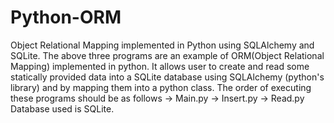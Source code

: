 # Python-ORM
Object Relational Mapping implemented in Python using SQLAlchemy and SQLite.
The above three programs are an example of ORM(Object Relational Mapping) implemented in python. It allows user to create and read some statically provided data into a SQLite database using SQLAlchemy (python's library) and by mapping them into a python class. The order of executing these programs should be as follows
-> Main.py
-> Insert.py
-> Read.py
Database used is SQLite.
